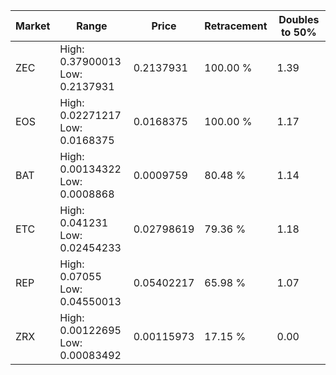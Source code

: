 | Market | Range | Price| Retracement | Doubles to 50% |
| --- | --- | --- | --- | --- |
| ZEC | High: 0.37900013<br />Low: 0.2137931 | 0.2137931 | 100.00 % | 1.39 |
| EOS | High: 0.02271217<br />Low: 0.0168375 | 0.0168375 | 100.00 % | 1.17 |
| BAT | High: 0.00134322<br />Low: 0.0008868 | 0.0009759 | 80.48 % | 1.14 |
| ETC | High: 0.041231<br />Low: 0.02454233 | 0.02798619 | 79.36 % | 1.18 |
| REP | High: 0.07055<br />Low: 0.04550013 | 0.05402217 | 65.98 % | 1.07 |
| ZRX | High: 0.00122695<br />Low: 0.00083492 | 0.00115973 | 17.15 % | 0.00 |
